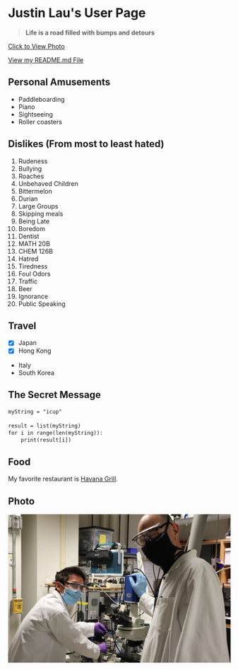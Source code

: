 # Justin Lau's User Page

> **Life is a road filled with bumps and detours**

[Click to View Photo](#Photo)

[View my README.md File](README.md)

## Personal Amusements
- Paddleboarding
- Piano
- Sightseeing
- Roller coasters
  
## Dislikes (From most to least hated)
1. Rudeness
2. Bullying
3. Roaches
4. Unbehaved Children
5. Bittermelon
6. Durian
7. Large Groups
8. Skipping meals
9. Being Late
10. Boredom
11. Dentist
12. MATH 20B
13. CHEM 126B
14. Hatred
15. Tiredness
16. Foul Odors
17. Traffic
18. Beer
19. Ignorance
20. Public Speaking

## Travel
- [x] Japan
- [x] Hong Kong
- Italy
- South Korea

## The Secret Message
```
myString = "icup"

result = list(myString)
for i in range(len(myString)):
    print(result[i])

```


## Food
My favorite restaurant is [Havana Grill](https://www.havanagrillrestaurants.com/).


## Photo
![](FE28B4F4-526C-4C92-83ED-F1B4050CDCB3.JPG)
